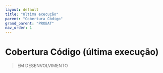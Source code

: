 ```yaml
---
layout: default
title: "Última execução"
parent: "Cobertura Código"
grand_parent: "PROBAT"
nav_order: 1
---
```


# Cobertura Código (última execução)

> EM DESENVOLVIMENTO
